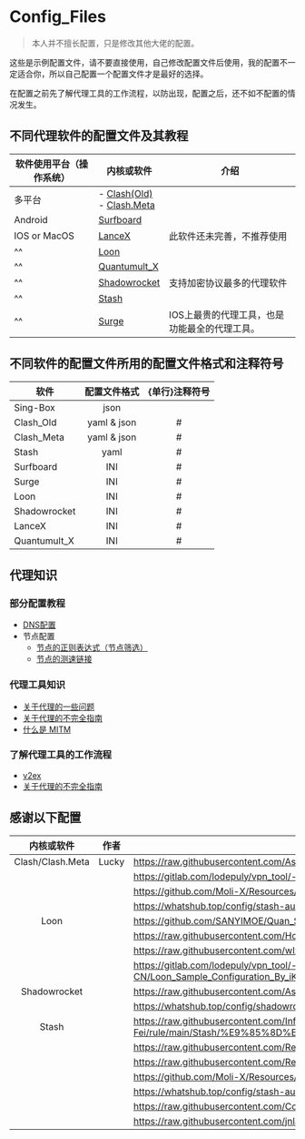 # Config_Files
> 本人并不擅长配置，只是修改其他大佬的配置。

这些是示例配置文件，请不要直接使用，自己修改配置文件后使用，我的配置不一定适合你，所以自己配置一个配置文件才是最好的选择。

在配置之前先了解代理工具的工作流程，以防出现，配置之后，还不如不配置的情况发生。

## 不同代理软件的配置文件及其教程

| 软件使用平台（操作系统） | 内核或软件                                                                                                                                                                          | 介绍                       |
| ------------ | ------------------------------------------------------------------------------------------------------------------------------------------------------------------------------ | ------------------------ |
| 多平台          | - [Clash(Old)](https://github.com/LaolunsiG/XiaoE_PCR/tree/main/Config_File/Clash) <br>- [Clash.Meta](https://github.com/LaolunsiG/XiaoE_PCR/tree/main/Config_File/Clash.Meta) |                          |
| Android      | [Surfboard](https://github.com/LaolunsiG/XiaoE_PCR/tree/main/Config_File/Surfboard)                                                                                            |                          |
| IOS or MacOS | [LanceX](https://github.com/LaolunsiG/XiaoE_PCR/tree/main/Config_File/LanceX)                                                                                                  | 此软件还未完善，不推荐使用            |
| ^^           | [Loon](https://github.com/LaolunsiG/XiaoE_PCR/tree/main/Config_File/Loon)                                                                                                      |                          |
| ^^           | [Quantumult_X](https://github.com/LaolunsiG/XiaoE_PCR/tree/main/Config_File/Quantumult_X)                                                                                      |                          |
| ^^           | [Shadowrocket](https://github.com/LaolunsiG/XiaoE_PCR/tree/main/Config_File/Shadowrocket)                                                                                      | 支持加密协议最多的代理软件            |
| ^^           | [Stash](https://github.com/LaolunsiG/XiaoE_PCR/tree/main/Config_File/Stash)                                                                                                    |                          |
| ^^           | [Surge](https://github.com/LaolunsiG/XiaoE_PCR/tree/main/Config_File/Surge)                                                                                                    | IOS上最贵的代理工具，也是功能最全的代理工具。 |

## 不同软件的配置文件所用的配置文件格式和注释符号

| 软件 | 配置文件格式 | {单行}注释符号 |
| -- | :--: | :--: |
| Sing-Box | json  |  |
| Clash_Old  | yaml & json | # |
| Clash_Meta  | yaml & json | # |
| Stash | yaml | # |
| Surfboard | INI | # |
| Surge | INI | # |  
| Loon | INI | # | 
| Shadowrocket | INI | # | 
| LanceX | INI | # | 
| Quantumult_X | INI | # | 

## 代理知识
### 部分配置教程
- [DNS配置](https://github.com/LaolunsiG/XiaoE_PCR/blob/main/Config_File/DNS%E9%85%8D%E7%BD%AE.md)
- 节点配置
   - [节点的正则表达式（节点筛选）](https://github.com/LaolunsiG/XiaoE_PCR/blob/main/%E6%B5%8B%E9%80%9F%E9%93%BE%E6%8E%A5%E5%9C%B0%E5%9D%80.md)
   - [节点的测速链接](https://github.com/LaolunsiG/XiaoE_PCR/blob/main/%E6%B5%8B%E9%80%9F%E9%93%BE%E6%8E%A5%E5%9C%B0%E5%9D%80.md)

### 代理工具知识
- [关于代理的一些问题](https://blog.revincx.icu/posts/proxy-summary/)
- [关于代理的不完全指南](https://blog.revincx.icu/posts/proxy-summary/)
- [什么是 MITM](https://zh.m.wikipedia.org/wiki/%E4%B8%AD%E9%97%B4%E4%BA%BA%E6%94%BB%E5%87%BB)

### 了解代理工具的工作流程
- [v2ex](https://fast.v2ex.com/)
- [关于代理的不完全指南](https://blog.revincx.icu/posts/proxy-summary/)


## 感谢以下配置

|      内核或软件       | 作者    | 示例配置文件                                                                                                                           |
| :--------------: | ----- | -------------------------------------------------------------------------------------------------------------------------------- |
| Clash/Clash.Meta | Lucky | https://raw.githubusercontent.com/As-Lucky/Lucky/main/Lucky-ClashVerge.yaml                                                      |
|                  |       | https://gitlab.com/lodepuly/vpn_tool/-/tree/master/Tool/Clash/Config                                                             |
|                  |       | https://github.com/Moli-X/Resources/raw/main/Clash/Clash.yml                                                                     |
|                  |       | https://whatshub.top/config/stash-auto.yam                                                                                       |
|       Loon       |       | https://github.com/SANYIMOE/Quan_Shado_Conf                                                                                      |
|                  |       | https://raw.githubusercontent.com/HoCooo/Loon/main/LoonLite.conf                                                                 |
|                  |       | https://raw.githubusercontent.com/wlxuf/Shadowrocket/main/lazy_group.conf                                                        |
|                  |       | https://gitlab.com/lodepuly/vpn_tool/-/raw/master/Tool/Loon/Config/zh-CN/Loon_Sample_Configuration_By_iKeLee.conf                |
|   Shadowrocket   |       | https://raw.githubusercontent.com/As-Lucky/Lucky/main/Lucky-Shadowrocket.conf                                                    |
|                  |       | https://whatshub.top/config/shadowrocket_basic.conf                                                                              |
|      Stash       |       | https://raw.githubusercontent.com/Infatuation-Fei/rule/main/Stash/%E9%85%8D%E7%BD%AE%E6%A8%A1%E6%9D%BF/Config%20for%20Stash.yaml |
|                  |       | https://raw.githubusercontent.com/Repcz/Tool/X/Stash/Stash_lite.yaml                                                             |
|                  |       | https://raw.githubusercontent.com/Repcz/Tool/X/Stash/Stash.yaml                                                                  |
|                  |       | https://github.com/Moli-X/Resources/raw/main/Clash/Clash.yml                                                                     |
|                  |       | https://whatshub.top/config/stash-auto.yaml                                                                                      |
|                  |       | https://raw.githubusercontent.com/Coldvvater/Mononoke/master/Stash/Config/Evolve.yaml                                            |
|                  |       | https://raw.githubusercontent.com/jnlaoshu/MySelf/main/Stash/Config.yaml                                                         |




